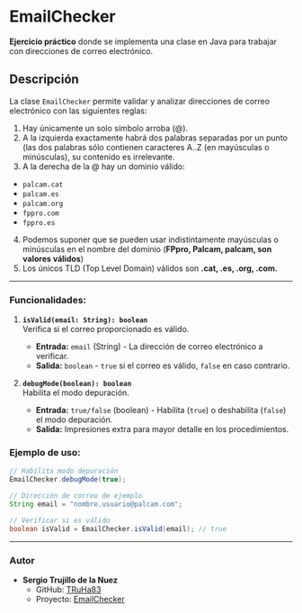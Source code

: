 # EmailChecker

**Ejercicio práctico** donde se implementa una clase en Java para trabajar con direcciones de correo electrónico.


## Descripción

La clase `EmailChecker` permite validar y analizar direcciones de correo electrónico con las siguientes reglas:
1. Hay únicamente un solo símbolo arroba (@).
2. A la izquierda exactamente habrá dos palabras separadas por un punto (las dos palabras sólo contienen caracteres A..Z (en mayúsculas o minúsculas), su contenido es irrelevante.
3. A la derecha de la @ hay un dominio válido:
- `palcam.cat`
- `palcam.es`
- `palcam.org`
- `fppro.com`
- `fppro.es`
4. Podemos suponer que se pueden usar indistintamente mayúsculas o minúsculas en el nombre del dominio (**FPpro, Palcam, palcam, son valores válidos**)
5. Los únicos TLD (Top Level Domain) válidos son **.cat, .es, .org, .com.**

---

### Funcionalidades:

1. **`isValid(email: String): boolean`**  
   Verifica si el correo proporcionado es válido.
   - **Entrada:** `email` (String) - La dirección de correo electrónico a verificar.
   - **Salida:** `boolean` - `true` si el correo es válido, `false` en caso contrario.


2. **`debugMode(boolean): boolean`**  
   Habilita el modo depuración.
   - **Entrada:** `true/false` (boolean) - Habilita (`true`) o deshabilita (`false`) el modo depuración.
   - **Salida:** Impresiones extra para mayor detalle en los procedimientos.


### Ejemplo de uso:

```java
// Habilita modo depuración
EmailChecker.debugMode(true);

// Dirección de correo de ejemplo
String email = "nombre.usuario@palcam.com";

// Verificar si es válido
boolean isValid = EmailChecker.isValid(email); // true

```

---

### Autor
- **Sergio Trujillo de la Nuez**
   - GitHub: [TRuHa83](https://github.com/TRuHa83)
   - Proyecto: [EmailChecker](https://github.com/TRuHa83/EmailChecker)
